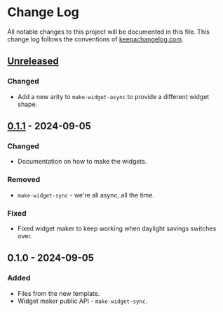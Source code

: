 # Change Log
All notable changes to this project will be documented in this file. This change log follows the conventions of [keepachangelog.com](http://keepachangelog.com/).

## [Unreleased]
### Changed
- Add a new arity to `make-widget-async` to provide a different widget shape.

## [0.1.1] - 2024-09-05
### Changed
- Documentation on how to make the widgets.

### Removed
- `make-widget-sync` - we're all async, all the time.

### Fixed
- Fixed widget maker to keep working when daylight savings switches over.

## 0.1.0 - 2024-09-05
### Added
- Files from the new template.
- Widget maker public API - `make-widget-sync`.

[Unreleased]: https://sourcehost.site/your-name/demo45/compare/0.1.1...HEAD
[0.1.1]: https://sourcehost.site/your-name/demo45/compare/0.1.0...0.1.1
